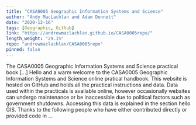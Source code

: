 ```yaml
---
title: "CASA0005 Geographic Information Systems and Science"
author: "Andy MacLachlan and Adam Dennett"
date: "2020-12-16"
tags: [Geographic, Github]
link: "https://andrewmaclachlan.github.io/CASA0005repo/"
length_weight: "29.1%"
repo: "andrewmaclachlan/CASA0005repo"
pinned: false
---
```


The CASA0005 Geographic Information Systems and Science practical book [...] Hello and a warm welcome to the CASA0005 Geographic Information Systems and Science online pratical handbook. This website is hosted on GitHub and holds all the practical instructions and data. Data used within the practicals is available online, however occasionally websites can undergo maintenance or be inaccessible due to political factors such as government shutdowns. Accessing this data is explained in the section hello GIS. Thanks to the following people who have either contributed directly or provided code in ...
